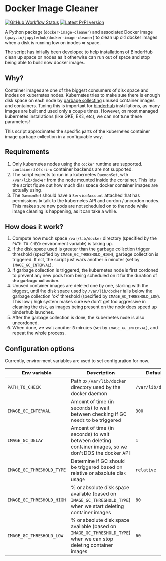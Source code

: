 # Docker Image Cleaner

[![GitHub Workflow Status](https://img.shields.io/github/workflow/status/jupyterhub/docker-image-cleaner/Publish?logo=github)](https://github.com/jupyterhub/docker-image-cleaner/actions)
[![Latest PyPI version](https://img.shields.io/pypi/v/docker-image-cleaner?logo=pypi)](https://pypi.python.org/pypi/docker-image-cleaner)

A Python package (`docker-image-cleaner`) and associated Docker image
(`quay.io/jupyterhub/docker-image-cleaner`) to clean up old docker images when a
disk is running low on inodes or space.

The script has initially been developed to help installations of BinderHub clean
up space on nodes as it otherwise can run out of space and stop being able to
build now docker images.

## Why?

Container images are one of the biggest consumers of disk space
and inodes on kubernetes nodes. Kubernetes tries to make sure there is enough
disk space on each node by [garbage
collecting](https://kubernetes.io/docs/concepts/architecture/garbage-collection/#containers-images)
unused container images and containers. Tuning this is important
for [binderhub](https://github.com/jupyterhub/binderhub/) installations,
as many images are built and used only a couple times. However, on
most managed kubernetes installations (like GKE, EKS, etc), we can not
tune these parameters!

This script approximates the specific parts of the kubernetes container image
garbage collection in a configurable way.

## Requirements

1. Only kubernetes nodes using the `docker` runtime are supported.
   `containerd` or `cri-o` container backends are not supported.
2. The script expects to run in a kubernetes `DaemonSet`, with `/var/lib/docker`
   from the node mounted inside the container. This lets the script figure
   out how much disk space docker container images are actually using.
3. The `DaemonSet` should have a `ServiceAccount` attached that has permissions
   to talk to the kubernetes API and cordon / uncordon nodes. This makes sure
   new pods are not scheduled on to the node while image cleaning is happening,
   as it can take a while.

## How does it work?

1. Compute how much space `/var/lib/docker` directory (specified by the
   `PATH_TO_CHECK` environment variable) is taking up.
2. If the disk space used is greater than the garbage collection trigger threshold
   (specified by `IMAGE_GC_THRESHOLD_HIGH`), garbage collection is triggered.
   If not, the script just waits another 5 minutes (set by `IMAGE_GC_INTERVAL`).
3. If garbage collection is triggered, the kubernetes node is first cordoned
   to prevent any new pods from being scheduled on it for the duration of the
   garbage collection.
4. Unused container images are deleted one by one, starting with the biggest,
   until the disk space used by `/var/lib/docker` falls below the garbage collection
   'ok' threshold (specified by `IMAGE_GC_THRESHOLD_LOW`). This low / high system
   makes sure we don't get too aggressive in cleaning the disk, as images being
   present on the node does speed up binderhub launches.
5. After the garbage collection is done, the kubernetes node is also uncordoned.
6. When done, we wait another 5 minutes (set by `IMAGE_GC_INTERVAL`), and repeat
   the whole process.

## Configuration options

Currently, environment variables are used to set configuration for now.

| Env variable              | Description                                                                                                        | Default           |
| ------------------------- | ------------------------------------------------------------------------------------------------------------------ | ----------------- |
| `PATH_TO_CHECK`           | Path to `/var/lib/docker` directory used by the docker daemon                                                      | `/var/lib/docker` |
| `IMAGE_GC_INTERVAL`       | Amount of time (in seconds) to wait between checking if GC needs to be triggered                                   | `300`             |
| `IMAGE_GC_DELAY`          | Amount of time (in seconds) to wait between deleting container images, so we don't DOS the docker API              | `1`               |
| `IMAGE_GC_THRESHOLD_TYPE` | Determine if GC should be triggered based on relative or absolute disk usage                                       | `relative`        |
| `IMAGE_GC_THRESHOLD_HIGH` | % or absolute disk space available (based on `IMAGE_GC_THRESHOLD_TYPE`) when we start deleting container images    | `80`              |
| `IMAGE_GC_THRESHOLD_LOW`  | % or absolute disk space available (based on `IMAGE_GC_THRESHOLD_TYPE`) when we can stop deleting container images | `60`              |

